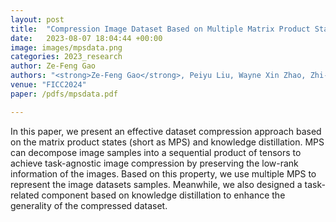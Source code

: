 ```yaml
---
layout: post
title:  "Compression Image Dataset Based on Multiple Matrix Product States"
date:   2023-08-07 18:04:44 +00:00
image: images/mpsdata.png
categories: 2023_research
author: Ze-Feng Gao
authors: "<strong>Ze-Feng Gao</strong>, Peiyu Liu, Wayne Xin Zhao, Zhi-Yuan Xie, Ji-Rong Wen and Zhong-Yi Lu"
venue: "FICC2024"
paper: /pdfs/mpsdata.pdf

---
```

In this paper, we present an effective dataset compression approach based on the matrix product states (short as MPS) and
knowledge distillation. MPS can decompose image samples into a sequential product of tensors to achieve task-agnostic image compression by preserving the low-rank information of the images. Based on this property, we use multiple MPS to represent the image datasets samples. Meanwhile, we also designed a task-related component based on knowledge distillation to enhance the generality of the compressed dataset.